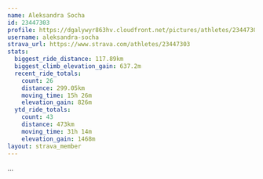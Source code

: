 ```yaml
---
name: Aleksandra Socha
id: 23447303
profile: https://dgalywyr863hv.cloudfront.net/pictures/athletes/23447303/14745546/4/large.jpg
username: aleksandra-socha
strava_url: https://www.strava.com/athletes/23447303
stats:
  biggest_ride_distance: 117.89km
  biggest_climb_elevation_gain: 637.2m
  recent_ride_totals:
    count: 26
    distance: 299.05km
    moving_time: 15h 26m
    elevation_gain: 826m
  ytd_ride_totals:
    count: 43
    distance: 473km
    moving_time: 31h 14m
    elevation_gain: 1468m
layout: strava_member
--- 
```

...
